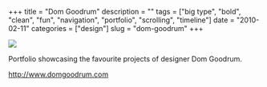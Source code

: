 +++
title = "Dom Goodrum"
description = ""
tags = ["big type", "bold", "clean", "fun", "navigation", "portfolio", "scrolling", "timeline"]
date = "2010-02-11"
categories = ["design"]
slug = "dom-goodrum"
+++


 

  <div id="screens-thumbs" class="clearfix">
    <div class="txt-center" id="design-submission"><a href="http://www.domgoodrum.com/"><img id='bluga-thumbnail-2299' class='bluga-thumbnail large' src='http://media.konigi.com/bluga/
wt4b73d7fdddf50_large.jpg'/></a></div>  
  </div>   
<p>Portfolio showcasing the favourite projects of designer Dom Goodrum.</p>

<p><a href="http://www.domgoodrum.com/">http://www.domgoodrum.com</a></p>




